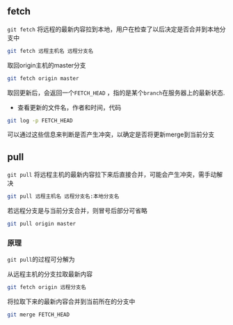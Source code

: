 <!--
 * @Description: 
 * @Version: 1.0
 * @Author: DaLao
 * @Email: dalao_li@163.com
 * @Date: 2021-12-15 21:12:13
 * @LastEditors: DaLao
 * @LastEditTime: 2022-03-17 23:51:17
-->

## fetch

`git fetch` 将远程的最新内容拉到本地，用户在检查了以后决定是否合并到本地分支中

```sh
git fetch 远程主机名 远程分支名
```

取回origin主机的master分支

```sh
git fetch origin master 
```

取回更新后，会返回一个`FETCH_HEAD` ，指的是某个`branch`在服务器上的最新状态.


- 查看更新的文件名，作者和时间，代码

```sh
git log -p FETCH_HEAD
```

可以通过这些信息来判断是否产生冲突，以确定是否将更新merge到当前分支


## pull

`git pull` 将远程主机的最新内容拉下来后直接合并，可能会产生冲突，需手动解决

```sh
git pull 远程主机名 远程分支名:本地分支名
```

若远程分支是与当前分支合并，则冒号后部分可省略

```sh
git pull origin master
```

### 原理

`git pull`的过程可分解为

从远程主机的分支拉取最新内容
 
```sh
git fetch origin 远程分支名
```

将拉取下来的最新内容合并到当前所在的分支中

```sh
git merge FETCH_HEAD
```